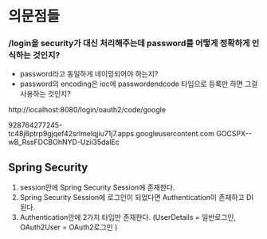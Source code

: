 # 의문점들

### /login을 security가 대신 처리해주는데 password를 어떻게 정확하게 인식하는 것인지?
* password라고 동일하게 네이밍되어야 하는지?
* password의 encoding은 ioc에 passwordendcode 타입으로 등록만 하면 그걸 사용하는 것인지?


http://localhost:8080/login/oauth2/code/google

928764277245-tc48j6ptrp9gjqef42srlmelqjiu71j7.apps.googleusercontent.com
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


## Spring Security
1. session안에 Spring Security Session에 존재한다.
2. Spring Security Session에 로그인이 되었다면 Authentication이 존재하고 DI된다.
3. Authentication안에 2가지 타입만 존재한다. (UserDetails = 일반로그인, OAuth2User = OAuth2로그인 )
